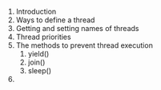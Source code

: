 1. Introduction
2. Ways to define a thread
3. Getting and setting names of threads
4. Thread priorities
5. The methods to prevent thread execution
	1. yield()
	2. join()
	3. sleep()
6. 